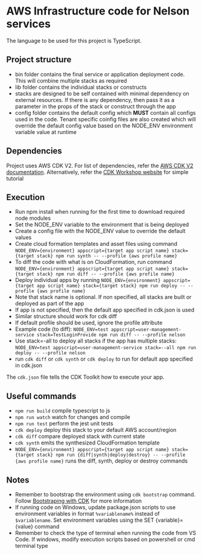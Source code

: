 # AWS Infrastructure code for Nelson services

The language to be used for this project is TypeScript.

## Project structure

- bin folder contains the final service or application deployment code. This will combine multiple stacks as required
- lib folder contains the individual stacks or constructs
- stacks are designed to be self contained with minimal dependency on external resources. If there is any dependency, then pass it as a parameter in the props of the stack or construct through the app
- config folder contains the default config which **MUST** contain all configs used in the code. Tenant specific coinfig files are also created which will override the default config value based on the NODE_ENV environment variable value at runtime

## Dependencies

Project uses AWS CDK V2. For list of dependencies, refer the [AWS CDK V2 documentation](https://docs.aws.amazon.com/cdk/index.html). Alternatively, refer the [CDK Workshop website](https://cdkworkshop.com/15-prerequisites.html) for simple tutorial

## Execution

- Run npm install when running for the first time to download required node modules
- Set the NODE_ENV variable to the environment that is being deployed
- Create a config file with the NODE_ENV value to override the default values
- Create cloud formation templates and asset files using command `NODE_ENV={environment} appscript={target app script name} stack={target stack} npm run synth -- --profile {aws profile name}`
- To diff the code with what is on CloudFormation, run command `NODE_ENV={environment} appscript={target app script name} stack={target stack} npm run diff -- --profile {aws profile name}`
- Deploy individual apps by running `NODE_ENV={environment} appscript={target app script name} stack={target stack} npm run deploy -- --profile {aws profile name}`
- Note that stack name is optional. If non specified, all stacks are built or deployed as part of the app
- If app is not specified, then the default app specified in cdk.json is used
- Similar structure should work for cdk diff
- If default profile should be used, ignore the profile attribute
- Example code (to diff): `NODE_ENV=test appscript=user-management-service stack=TestLoginProvide npm run diff -- --profile nelson`
- Use stack=-all to deploy all stacks if the app has multiple stacks: `NODE_ENV=test appscript=user-management-service stack=--all npm run deploy -- --profile nelson`
- run `cdk diff` or `cdk synth` or `cdk deploy` to run for default app specified in cdk.json

The `cdk.json` file tells the CDK Toolkit how to execute your app.

## Useful commands

* `npm run build`   compile typescript to js
* `npm run watch`   watch for changes and compile
* `npm run test`    perform the jest unit tests
* `cdk deploy`      deploy this stack to your default AWS account/region
* `cdk diff`        compare deployed stack with current state
* `cdk synth`       emits the synthesized CloudFormation template
* `NODE_ENV={environment} appscript={target app script name} stack={target stack} npm run {diff|synth|deploy|destroy} -- --profile {aws profile name}`       runs the diff, synth, deploy or destroy commands

## Notes

- Remember to bootstrap the environment using `cdk bootstrap` command. Follow [Bootstraping with CDK](https://docs.aws.amazon.com/cdk/v2/guide/bootstrapping.html) for more information
- If running code on Windows, update package.json scripts to use environment variables in format `%variablename%` instead of `$variablename`. Set environment variables using the SET {variable}={value} command
- Remember to check the type of terminal when running the code from VS Code. If windows, modify execution scripts based on powershell or cmd terminal type